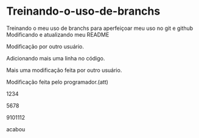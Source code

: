 # Treinando-o-uso-de-branchs
Treinando o meu uso de branchs para aperfeiçoar meu uso no git e github
Modificando e atualizando meu README


Modificação por outro usuário.

Adicionando mais uma linha no código.

Mais uma modificação feita por outro usuário.


Modificação feita pelo programador.(att)

1234

5678

9101112

acabou